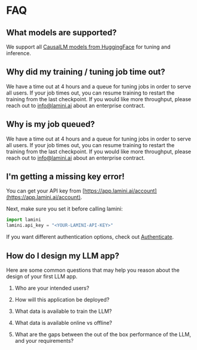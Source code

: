 # FAQ

## What models are supported?
We support all [CausalLM models from HuggingFace](https://huggingface.co/docs/transformers/en/model_doc/auto#transformers.AutoModelForCausalLM) for tuning and inference.

## Why did my training / tuning job time out?
We have a time out at 4 hours and a queue for tuning jobs in order to serve all users. If your job times out, you can resume training to restart the training from the last checkpoint. If you would like more throughput, please reach out to info@lamini.ai about an enterprise contract.

## Why is my job queued?
We have a time out at 4 hours and a queue for tuning jobs in order to serve all users. If your job times out, you can resume training to restart the training from the last checkpoint. If you would like more throughput, please reach out to info@lamini.ai about an enterprise contract.

## I'm getting a missing key error!
You can get your API key from [https://app.lamini.ai/account](https://app.lamini.ai/account).

Next, make sure you set it before calling lamini:

```python
import lamini
lamini.api_key = "<YOUR-LAMINI-API-KEY>"
```
If you want different authentication options, check out [Authenticate](get_started/authenticate).

## How do I design my LLM app?
Here are some common questions that may help you reason about the design of your
first LLM app.

1. Who are your intended users?

2. How will this application be deployed?

3. What data is available to train the LLM?

4. What data is available online vs offline?

5. What are the gaps between the out of the box
   performance of the LLM, and your requirements?
